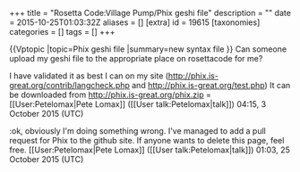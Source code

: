 +++
title = "Rosetta Code:Village Pump/Phix geshi file"
description = ""
date = 2015-10-25T01:03:32Z
aliases = []
[extra]
id = 19615
[taxonomies]
categories = []
tags = []
+++

{{Vptopic
|topic=Phix geshi file
|summary=new syntax file
}}
Can someone upload my geshi file to the appropriate place on rosettacode for me?

I have validated it as best I can on my site (http://phix.is-great.org/contrib/langcheck.php and http://phix.is-great.org/test.php)
It can be downloaded from http://phix.is-great.org/phix.zip =[[User:Petelomax|Pete Lomax]] ([[User talk:Petelomax|talk]]) 04:15, 3 October 2015 (UTC)

:ok, obviously I'm doing something wrong. I've managed to add a pull request for Phix to the github site. If anyone wants to delete this page, feel free. [[User:Petelomax|Pete Lomax]] ([[User talk:Petelomax|talk]]) 01:03, 25 October 2015 (UTC)
